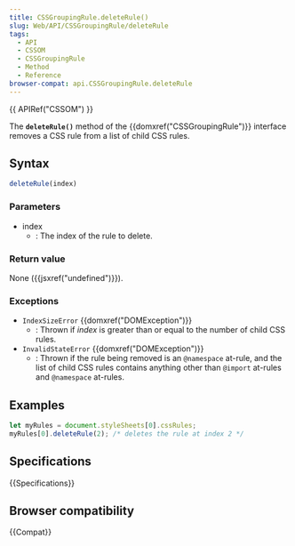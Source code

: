 ```yaml
---
title: CSSGroupingRule.deleteRule()
slug: Web/API/CSSGroupingRule/deleteRule
tags:
  - API
  - CSSOM
  - CSSGroupingRule
  - Method
  - Reference
browser-compat: api.CSSGroupingRule.deleteRule
---
```

{{ APIRef("CSSOM") }}

The **`deleteRule()`** method of the
{{domxref("CSSGroupingRule")}} interface removes a CSS rule from a list of child CSS
rules.

## Syntax

```js
deleteRule(index)
```

### Parameters

- index
  - : The index of the rule to delete.

### Return value

None ({{jsxref("undefined")}}).

### Exceptions

- `IndexSizeError` {{domxref("DOMException")}}
  - : Thrown if _index_ is greater than or equal to the number of child CSS
    rules.
- `InvalidStateError` {{domxref("DOMException")}}
  - : Thrown if the rule being removed is an `@namespace` at-rule, and the list of child CSS rules contains anything other than `@import` at-rules and `@namespace` at-rules.

## Examples

```js
let myRules = document.styleSheets[0].cssRules;
myRules[0].deleteRule(2); /* deletes the rule at index 2 */
```

## Specifications

{{Specifications}}

## Browser compatibility

{{Compat}}
